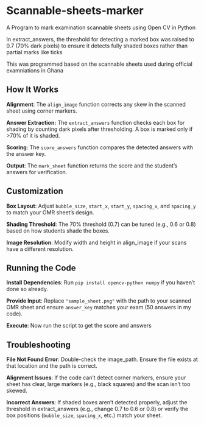 # Scannable-sheets-marker
A Program to mark examination scannable sheets using Open CV in Python

In extract_answers, the threshold for detecting a marked box was raised to 0.7 (70% dark pixels) to ensure it detects fully shaded boxes rather than partial marks like ticks

This was programmed based on the scannable sheets used during official examniations in Ghana

## How It Works

**Alignment**: The
`align_image` function corrects any skew in the scanned sheet using corner markers.

**Answer Extraction:** The `extract_answers` function checks each box for shading by counting dark pixels after thresholding. A box is marked only if >70% of it is shaded.

**Scoring**: The `score_answers` function compares the detected answers with the answer key.

**Output**: The `mark_sheet` function returns the score and the student’s answers for verification.

## Customization
**Box Layout**: Adjust `bubble_size`, `start_x`, `start_y`, `spacing_x`, and `spacing_y` to match your OMR sheet’s design.

**Shading Threshold**: The 70% threshold (0.7) can be tuned (e.g., 0.6 or 0.8) based on how students shade the boxes.

**Image Resolution**: Modify width and height in align_image if your scans have a different resolution.

## Running the Code
**Install Dependencies**: Run `pip install opencv-python numpy` if you haven’t done so already.

**Provide Input**: Replace `"sample_sheet.png"` with the path to your scanned OMR sheet and ensure `answer_key` matches your exam (50 answers in my code).

**Execute**: Now run the script to get the score and answers

## Troubleshooting
**File Not Found Error**:
Double-check the image_path. Ensure the file exists at that location and the path is correct.

**Alignment Issues**:
If the code can’t detect corner markers, ensure your sheet has clear, large markers (e.g., black squares) and the scan isn’t too skewed.

**Incorrect Answers**:
If shaded boxes aren’t detected properly, adjust the threshold in extract_answers (e.g., change 0.7 to 0.6 or 0.8) or verify the box positions (`bubble_size`, `spacing_x`, etc.) match your sheet.










